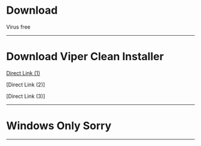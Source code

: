 # Download
Virus free

***

# Download Viper Clean Installer

[Direct Link (1)](C:\Users\Virulent\Desktop "Guthub")

[Direct Link (2)]

[Direct Link (3)]

***

# Windows Only Sorry

***
